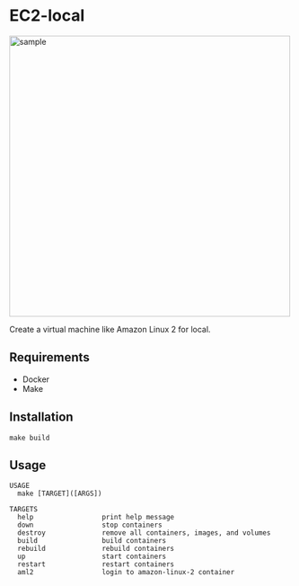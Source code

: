 # EC2-local

<img src="https://user-images.githubusercontent.com/7730843/216323604-7770ac01-f385-4fdb-bfd1-0d7c62a29b92.png" alt="sample" width="500px">

Create a virtual machine like Amazon Linux 2 for local.

## Requirements
- Docker
- Make

## Installation
```
make build
```

## Usage
```
USAGE
  make [TARGET]([ARGS])

TARGETS
  help                 print help message
  down                 stop containers
  destroy              remove all containers, images, and volumes
  build                build containers
  rebuild              rebuild containers
  up                   start containers
  restart              restart containers
  aml2                 login to amazon-linux-2 container
```
